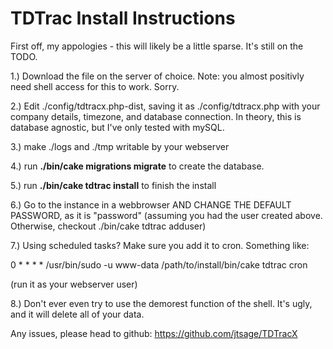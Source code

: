 # TDTrac Install Instructions

First off, my appologies - this will likely be a little sparse.  It's still on the TODO.

1.) Download the file on the server of choice. Note: you almost positivly need shell access for 
this to work.  Sorry.

2.) Edit ./config/tdtracx.php-dist, saving it as ./config/tdtracx.php with your company details, 
timezone, and database connection. In theory, this is database agnostic, but I've only tested with
mySQL.

3.) make ./logs and ./tmp writable by your webserver

4.) run **./bin/cake migrations migrate** to create the database.

5.) run **./bin/cake tdtrac install** to finish the install

6.) Go to the instance in a webbrowser AND CHANGE THE DEFAULT PASSWORD, as it is "password" (assuming
you had the user created above.  Otherwise, checkout ./bin/cake tdtrac adduser)

7.) Using scheduled tasks?  Make sure you add it to cron.  Something like:

0 * * * * /usr/bin/sudo -u www-data /path/to/install/bin/cake tdtrac cron

(run it as your webserver user)

8.) Don't ever even try to use the demorest function of the shell.  It's ugly, and it will delete all
of your data. 

Any issues, please head to github: https://github.com/jtsage/TDTracX